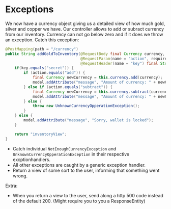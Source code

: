 # Exceptions

We now have a currency object giving us a detailed view of how much gold, silver and copper we have. Our controller allows to add or subract currency from our inventory. Currency can not go below zero and if it does we throw an exception. Catch this exception:

```java
@PostMapping(path = "/currency")
public String addGoldToInventory(@RequestBody final Currency currency,
                                 @RequestParam(name = "action", required = false, defaultValue = "add") final String action,
                                 @RequestHeader(name = "key") final String key, final Model model) throws Exception {
    if(key.equals("secret")) {
        if (action.equals("add")) {
            final Currency newCurrency = this.currency.add(currency);
            model.addAttribute("message", "Amount of currency: " + newCurrency);
        } else if (action.equals("subtract")) {
            final Currency newCurrency = this.currency.subtract(currency);
            model.addAttribute("message", "Amount of currency: " + newCurrency);
        } else {
            throw new UnknownCurrencyOpperationException();
        }
    } else {
        model.addAttribute("message", "Sorry, wallet is locked");
    }

    return "inventoryView";
}
```

* Catch individual `NotEnoughCurrencyException` and `UnknownCurrencyOpperationException` in their respective excptionhandlers.
* All other exceptions are caught by a generic exception handler.
* Return a view of some sort to the user, informing that something went wrong.

Extra:

* When you return a view to the user, send along a http 500 code instead of the default 200. (Might require you to you a ResponseEntity)